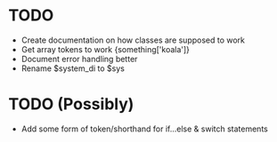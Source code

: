 # TODO #
* Create documentation on how classes are supposed to work
* Get array tokens to work {something['koala']}
* Document error handling better
* Rename $system_di to $sys

# TODO (Possibly) #
* Add some form of token/shorthand for if...else & switch statements